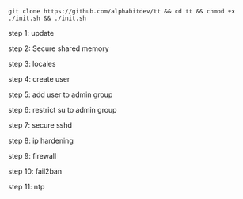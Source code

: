 ```
git clone https://github.com/alphabitdev/tt && cd tt && chmod +x ./init.sh && ./init.sh
```

step 1: update

step 2: Secure shared memory

step 3: locales

step 4: create user

step 5: add user to admin group

step 6: restrict su to admin group

step 7: secure sshd

step 8: ip hardening

step 9: firewall

step 10: fail2ban

step 11: ntp
